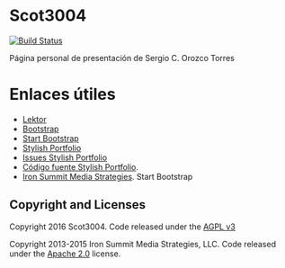 # Scot3004
[![Build Status](https://travis-ci.org/Scot3004/Scot3004-lektor.svg)](https://travis-ci.org/Scot3004/Scot3004-lektor)

Página personal de presentación de Sergio C. Orozco Torres

# Enlaces útiles
* [Lektor](https://www.getlektor.com/)
* [Bootstrap](http://getbootstrap.com/)
* [Start Bootstrap](http://startbootstrap.com/)
* [Stylish Portfolio](http://startbootstrap.com/template-overviews/stylish-portfolio/)
* [Issues Stylish Portfolio](https://github.com/IronSummitMedia/startbootstrap-stylish-portfolio/issues) 
* [Código fuente Stylish Portfolio](http://startbootstrap.com/template-overviews/stylish-portfolio/).
* [Iron Summit Media Strategies](http://www.ironsummitmedia.com/). Start Bootstrap


## Copyright and Licenses
Copyright 2016 Scot3004. Code released under the [AGPL v3](LICENSE)

Copyright 2013-2015 Iron Summit Media Strategies, LLC. Code released under the [Apache 2.0](https://github.com/IronSummitMedia/startbootstrap-stylish-portfolio/blob/gh-pages/LICENSE) license.
